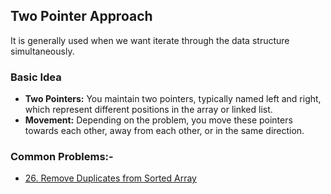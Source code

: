 ## Two Pointer Approach
It is generally used when we want iterate through the data structure simultaneously.

### Basic Idea
- **Two Pointers:** You maintain two pointers, typically named left and right, which represent different positions in the array or linked list.
- **Movement:** Depending on the problem, you move these pointers towards each other, away from each other, or in the same direction.

### Common Problems:-
- [26. Remove Duplicates from Sorted Array](https://leetcode.com/problems/remove-duplicates-from-sorted-array/description/)